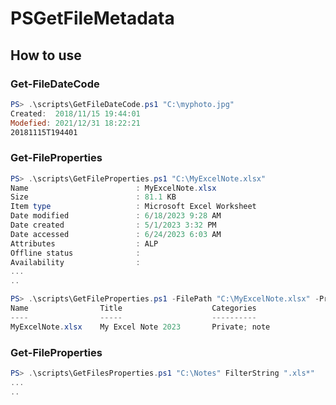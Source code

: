 # PSGetFileMetadata

## How to use

### Get-FileDateCode

```powershell
PS> .\scripts\GetFileDateCode.ps1 "C:\myphoto.jpg"
Created:  2018/11/15 19:44:01
Modefied: 2021/12/31 18:22:21
20181115T194401
```

### Get-FileProperties

```powershell
PS> .\scripts\GetFileProperties.ps1 "C:\MyExcelNote.xlsx"
Name                        : MyExcelNote.xlsx
Size                        : 81.1 KB
Item type                   : Microsoft Excel Worksheet
Date modified               : 6/18/2023 9:28 AM
Date created                : 5/1/2023 3:32 PM
Date accessed               : 6/24/2023 6:03 AM
Attributes                  : ALP
Offline status              :
Availability                :
...
..
```

```powershell
PS> .\scripts\GetFileProperties.ps1 -FilePath "C:\MyExcelNote.xlsx" -PropertyNames "Name","Title","Categories"
Name                Title                    Categories
----                -----                    ----------
MyExcelNote.xlsx    My Excel Note 2023       Private; note
```

### Get-FileProperties

```powershell
PS> .\scripts\GetFilesProperties.ps1 "C:\Notes" FilterString ".xls*"
...
..
```

